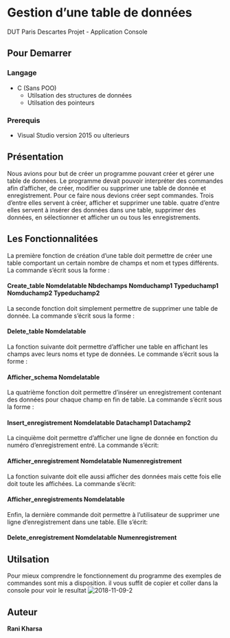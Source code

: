<h1> Gestion d’une table de données </h1>
DUT Paris Descartes Projet - Application Console
<h2> Pour Demarrer </h2>
<h3> Langage </h3>
<ul>
  <li> C (Sans POO)
  <ul>
    <li> Utilsation des structures de données </li>
    <li> Utilsation des  pointeurs </li>
    </ul>
  </li>
  </ul>
<h3> Prerequis </h3>
<ul><li> Visual Studio version 2015 ou ulterieurs</li></ul>

<h2> Présentation </h2>
Nous avions pour but de créer un programme pouvant créer et gérer une table de données. Le programme devait pouvoir interpréter des commandes afin d’afficher, de créer, modifier ou supprimer une table de donnée et enregistrement. Pour ce faire nous devions créer sept commandes. Trois d’entre elles servent à créer, afficher et supprimer une table. quatre d’entre elles servent à insérer des données dans une table, supprimer des données, en sélectionner et afficher un ou tous les enregistrements. 

<h2> Les Fonctionnalitées </h2>
La première fonction de création d’une table doit permettre de créer une table comportant un certain nombre de champs et nom et types différents. La commande s’écrit sous la forme : 

#### Create_table Nomdelatable Nbdechamps Nomduchamp1 Typeduchamp1 Nomduchamp2 Typeduchamp2

La seconde fonction doit simplement permettre de supprimer une table de donnée. La commande s’écrit sous la forme :
#### Delete_table Nomdelatable

La fonction suivante doit permettre d’afficher une table en affichant les champs avec leurs noms et type de données. Le commande s’écrit sous la forme :
#### Afficher_schema Nomdelatable

La quatrième fonction doit permettre d’insérer un enregistrement contenant des données pour chaque champ en fin de table. La commande s’écrit sous la forme :                         
#### Insert_enregistrement Nomdelatable Datachamp1 Datachamp2

La cinquième doit permettre d’afficher une ligne de donnée en fonction du numéro d’enregistrement entré. La commande s’écrit: 
#### Afficher_enregistrement Nomdelatable Numenregistrement

La fonction suivante doit elle aussi afficher des données mais cette fois elle doit toute les affichées. La commande s’écrit: 
#### Afficher_enregistrements Nomdelatable

Enfin, la dernière commande doit permettre à l’utilisateur de supprimer une ligne d’enregistrement dans une table. Elle s’écrit: 
#### Delete_enregistrement Nomdelatable Numenregistrement
<h2> Utilsation </h2>
Pour mieux comprendre le fonctionnement du programme des exemples de commandes sont mis a disposition. il vous suffit de copier et coller dans la console pour voir le resultat
<img src='https://i.postimg.cc/Fkb1L9C3/2018-11-09-2.png' border='0' alt='2018-11-09-2'/>
<h2> Auteur </h2>
<strong>  Rani Kharsa </strong>
